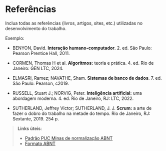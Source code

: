 # Referências

Inclua todas as referências (livros, artigos, sites, etc.) utilizadas no desenvolvimento do trabalho.

Exemplo:

- BENYON, David. **Interação humano-computador**. 2. ed. São Paulo: Pearson Prentice Hall, 2011.

- CORMEN, Thomas H et al. **Algoritmos:** teoria e prática. 4. ed. Rio de Janeiro: GEN LTC, 2024.
 
- ELMASRI, Ramez; NAVATHE, Sham. **Sistemas de banco de dados**. 7. ed. São Paulo: Pearson, c2019.

- RUSSELL, Stuart J.; NORVIG, Peter. **Inteligência artificial:** uma abordagem moderna. 4. ed. Rio de Janeiro, RJ: LTC, 2022.

- SUTHERLAND, Jeffrey Victor; SUTHERLAND, J. J. **Scrum:** a arte de fazer o dobro do trabalho na metade do tempo. Rio de Janeiro, RJ: Sextante, 2019. 254 p.

> **Links úteis**:
> - [Padrão PUC Minas de normalização ABNT](http://portal.pucminas.br/biblioteca/documentos/GUIA-COMPLETO-ABNT-Elaborar-formatar-trabalho-cientificoNOVO.pdf)
> - [Formato ABNT](https://www.normastecnicas.com/abnt/)
